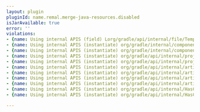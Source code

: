 ```yaml
---
layout: plugin
pluginId: name.remal.merge-java-resources.disabled
isJarAvailable: true
error: ''
violations:
- {name: Using internal APIS (field) Lorg/gradle/api/internal/file/TemporaryFileProvider;}
- {name: Using internal APIS (instantiate) org/gradle/internal/component/external/model/ModuleComponentArtifactIdentifier}
- {name: Using internal APIS (instantiate) org/gradle/internal/component/external/model/ModuleComponentArtifactIdentifier}
- {name: Using internal APIS (instantiate) org/gradle/api/internal/project/ProjectStateInternal}
- {name: Using internal APIS (instantiate) org/gradle/api/internal/project/ProjectInternal}
- {name: Using internal APIS (instantiate) org/gradle/api/internal/artifacts/configurations/ConfigurationInternal}
- {name: Using internal APIS (instantiate) org/gradle/api/internal/artifacts/configurations/ConfigurationInternal}
- {name: Using internal APIS (instantiate) org/gradle/api/internal/artifacts/configurations/ConfigurationInternal}
- {name: Using internal APIS (instantiate) org/gradle/api/internal/artifacts/configurations/ConfigurationInternal}
- {name: Using internal APIS (instantiate) org/gradle/api/internal/HasConvention}
- {name: Using internal APIS (instantiate) org/gradle/api/internal/HasConvention}

---
```

